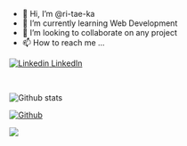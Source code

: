 - 👋 Hi, I’m @ri-tae-ka
- 🌱 I’m currently learning Web Development
- 💞️ I’m looking to collaborate on any project
- 📫 How to reach me ...



[![Linkedin](https://i.stack.imgur.com/gVE0j.png) LinkedIn](https://www.linkedin.com/in/ritika-thareja/)
&nbsp;



<br />

![Github stats](https://github-readme-stats.vercel.app/api?username=ri-tae-ka)

[![Github](https://img.shields.io/github/followers/ri-tae-ka?label=Follow&style=social)](https://github.com/ri-tae-ka)

![](https://komarev.com/ghpvc/?username=ri-tae-ka&color=green&label=PROFILE+VIEWS)

<!---
ri-tae-ka/ri-tae-ka is a ✨ special ✨ repository because its `README.md` (this file) appears on your GitHub profile.
You can click the Preview link to take a look at your changes.
--->
